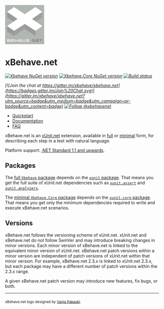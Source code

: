 <img src="assets/xbehave_256x256.png" width="128" />

# xBehave.net

_[![Xbehave NuGet version](https://img.shields.io/nuget/dt/Xbehave.svg?style=flat&label=nuget%3A%20Xbehave)](https://www.nuget.org/packages/Xbehave)_
_[![Xbehave.Core NuGet version](https://img.shields.io/nuget/dt/Xbehave.Core.svg?style=flat&label=nuget%3A%20Xbehave.Core)](https://www.nuget.org/packages/Xbehave.Core)_
_[![Build status](https://github.com/xbehave/xbehave.net/workflows/.github/workflows/ci.yml/badge.svg)](https://github.com/xbehave/xbehave.net/actions)_

_[![Join the chat at https://gitter.im/xbehave/xbehave.net](https://badges.gitter.im/Join%20Chat.svg)](https://gitter.im/xbehave/xbehave.net?utm_source=badge&utm_medium=badge&utm_campaign=pr-badge&utm_content=badge)_
_[![Follow @xbehavenet](https://img.shields.io/badge/Twitter-Follow%20%40xbehavenet-blue.svg)](https://twitter.com/intent/follow?screen_name=xbehavenet)_

* [Quickstart](https://github.com/xbehave/xbehave.net/wiki/Quickstart)
* [Documentation](https://github.com/xbehave/xbehave.net/wiki)
* [FAQ](https://github.com/xbehave/xbehave.net/wiki/FAQ)

xBehave.net is an [xUnit.net](https://github.com/xunit/xunit) extension, available in [full](https://www.nuget.org/packages/Xbehave) or [minimal](https://www.nuget.org/packages/Xbehave.Core) form, for describing each step in a test with natural language.

Platform support: [.NET Standard 1.1 and upwards](https://docs.microsoft.com/en-us/dotnet/standard/net-standard).

## Packages

The [full `Xbehave` package](https://www.nuget.org/packages/Xbehave) depends on the [`xunit` package](https://www.nuget.org/packages/xunit/). That means you get the full suite of xUnit.net dependencies such as [`xunit.assert`](https://www.nuget.org/packages/xunit.assert/) and [`xunit.analyzers`](https://www.nuget.org/packages/xunit.analyzers/).

The [minimal `Xbehave.Core` package](https://www.nuget.org/packages/Xbehave.Core) depends on the [`xunit.core` package](https://www.nuget.org/packages/xunit/). That means you get only the minimum dependencies required to write and execute xBehave.net scenarios.

## Versions

xBehave.net follows the versioning scheme of xUnit.net. xUnit.net and xBehave.net do not follow SemVer and may introduce breaking changes in minor versions. Each minor version of xBehave.net is linked to the equivalent minor version of xUnit.net. xBehave.net patch versions within a minor version are independent of patch versions of xUnit.net within that minor version. For example, xBehave.net 2.3.x is linked to xUnit.net 2.3.x, but each package may have a different number of patch versions within the 2.3.x range.

A given xBehave.net patch version may introduce new features, fix bugs, or both.

---

<sub>xBehave.net logo designed by [Vanja Pakaski](https://github.com/vanpak).</sub>
